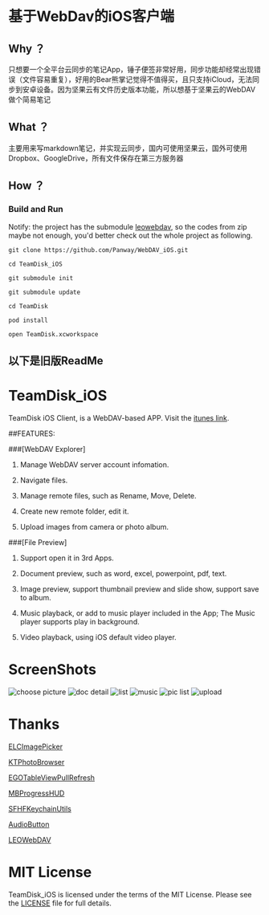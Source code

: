 # 基于WebDav的iOS客户端

## Why ？

只想要一个全平台云同步的笔记App，锤子便签非常好用，同步功能却经常出现错误（文件容易重复），好用的Bear熊掌记觉得不值得买，且只支持iCloud，无法同步到安卓设备。因为坚果云有文件历史版本功能，所以想基于坚果云的WebDAV做个简易笔记

## What ？

主要用来写markdown笔记，并实现云同步，国内可使用坚果云，国外可使用Dropbox、GoogleDrive，所有文件保存在第三方服务器

##  How ？

### Build and Run

Notify: the project has the submodule [leowebdav](https://github.com/leyleo/leowebdav), so the codes from zip maybe not enough, you'd better check out the whole project as following.

```shell
git clone https://github.com/Panway/WebDAV_iOS.git

cd TeamDisk_iOS

git submodule init

git submodule update

cd TeamDisk

pod install

open TeamDisk.xcworkspace
```

## 以下是旧版ReadMe



# TeamDisk_iOS


TeamDisk iOS Client, is a WebDAV-based APP. Visit the [itunes link](https://itunes.apple.com/us/app/teamdisk/id640436179?ls=1&mt=8).

##FEATURES:

###[WebDAV Explorer]

1. Manage WebDAV server account infomation.

2. Navigate files.

3. Manage remote files, such as Rename, Move, Delete.

4. Create new remote folder, edit it.

5. Upload images from camera or photo album.

###[File Preview]

1. Support open it in 3rd Apps.

2. Document preview, such as word, excel, powerpoint, pdf, text.

3. Image preview, support thumbnail preview and slide show, support save to album.

4. Music playback, or add to music player included in the App; The Music player supports play in background.

5. Video playback, using iOS default video player.



# ScreenShots

![choose picture](./ScreenShot/choose%20pic.png)
![doc detail](./ScreenShot/doc%20detail.png)
![list](./ScreenShot/list.png)
![music](./ScreenShot/music.png)
![pic list](./ScreenShot/pic%20list.png)
![upload](./ScreenShot/upload.png)

# Thanks

[ELCImagePicker](https://github.com/elc/ELCImagePickerController)

[KTPhotoBrowser](https://github.com/kirbyt/KTPhotoBrowser)

[EGOTableViewPullRefresh](https://github.com/enormego/EGOTableViewPullRefresh)

[MBProgressHUD](https://github.com/jdg/MBProgressHUD)

[SFHFKeychainUtils](https://github.com/kamiro/SFHFKeychainUtils)

[AudioButton](https://github.com/marshluca/AudioPlayer)

[LEOWebDAV](https://github.com/leyleo/leowebdav)

# MIT License

TeamDisk_iOS is licensed under the terms of the MIT License. Please see the [LICENSE](https://github.com/leyleo/TeamDisk_iOS/blob/master/LICENSE.md) file for full details.
